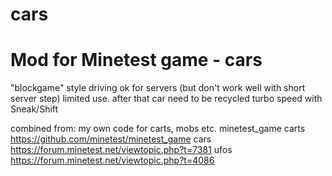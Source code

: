 # cars
Mod for Minetest game - cars
==========================

"blockgame" style driving
ok for servers (but don't work well with short server step)
limited use. after that car need to be recycled
turbo speed with Sneak/Shift


combined from:
my own code for carts, mobs etc.
minetest_game carts https://github.com/minetest/minetest_game
cars https://forum.minetest.net/viewtopic.php?t=7381
ufos https://forum.minetest.net/viewtopic.php?t=4086
